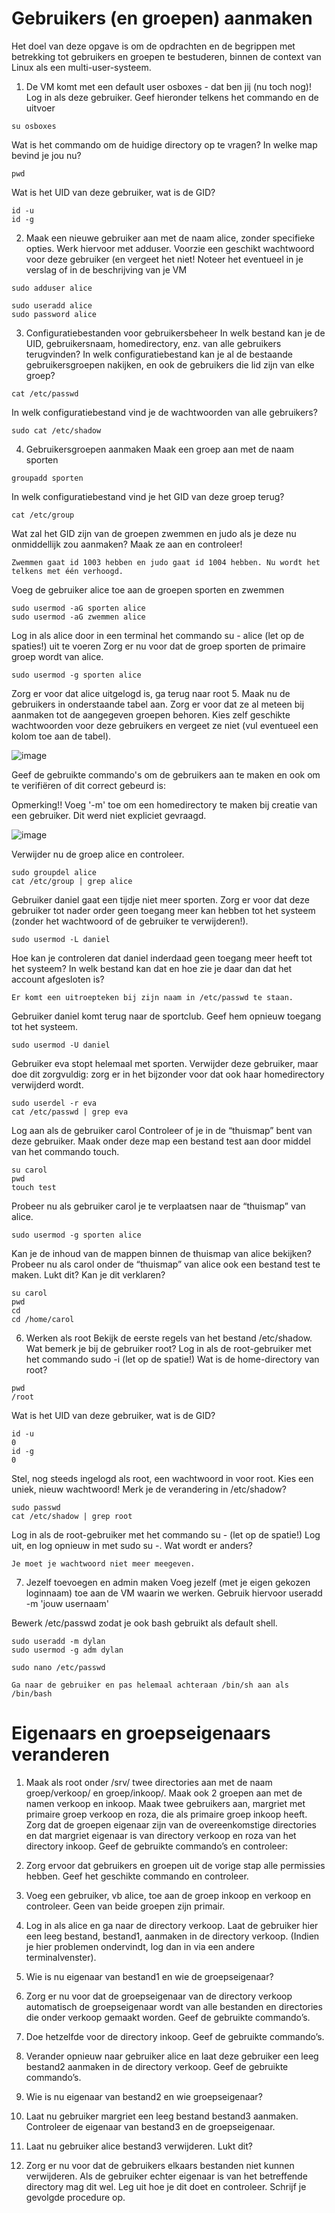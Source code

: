 # Gebruikers (en groepen) aanmaken
Het doel van deze opgave is om de opdrachten en de begrippen met betrekking tot gebruikers en groepen te bestuderen, binnen de context van Linux als een multi-user-systeem.

1. De VM komt met een default user osboxes - dat ben jij (nu toch nog)! Log in als deze gebruiker.
Geef hieronder telkens het commando en de uitvoer

```
su osboxes
```

Wat is het commando om de huidige directory op te vragen? In welke map bevind je jou nu?

```
pwd
```

Wat is het UID van deze gebruiker, wat is de GID?


```
id -u
id -g
```

2. Maak een nieuwe gebruiker aan met de naam alice, zonder specifieke opties. Werk hiervoor met adduser.
Voorzie een geschikt wachtwoord voor deze gebruiker (en vergeet het niet! Noteer het eventueel in je verslag of in de beschrijving van je VM


```
sudo adduser alice

sudo useradd alice
sudo password alice
```

3. Configuratiebestanden voor gebruikersbeheer
In welk bestand kan je de UID, gebruikersnaam, homedirectory, enz. van alle gebruikers terugvinden?
In welk configuratiebestand kan je al de bestaande gebruikersgroepen nakijken, en ook de gebruikers die lid zijn van elke groep?


```
cat /etc/passwd
```

In welk configuratiebestand vind je de wachtwoorden van alle gebruikers?


```
sudo cat /etc/shadow
```

4. Gebruikersgroepen aanmaken
Maak een groep aan met de naam sporten

```
groupadd sporten
```

In welk configuratiebestand vind je het GID van deze groep terug?

```
cat /etc/group
```

Wat zal het GID zijn van de groepen zwemmen en judo als je deze nu onmiddellijk zou aanmaken? Maak ze aan en controleer!

```
Zwemmen gaat id 1003 hebben en judo gaat id 1004 hebben. Nu wordt het telkens met één verhoogd.
```


Voeg de gebruiker alice toe aan de groepen sporten en zwemmen

```
sudo usermod -aG sporten alice
sudo usermod -aG zwemmen alice
```

Log in als alice door in een terminal het commando su - alice (let op de spaties!) uit te voeren
Zorg er nu voor dat de groep sporten de primaire groep wordt van alice.

```
sudo usermod -g sporten alice
```

Zorg er voor dat alice uitgelogd is, ga terug naar root
5. Maak nu de gebruikers in onderstaande tabel aan. Zorg er voor dat ze al meteen bij aanmaken tot de aangegeven groepen behoren. Kies zelf geschikte wachtwoorden voor deze gebruikers en vergeet ze niet (vul eventueel een kolom toe aan de tabel).

![image](https://user-images.githubusercontent.com/70543493/147927411-569c4878-622b-4a2b-b98f-bf05876a19ff.png)

Geef de gebruikte commando's om de gebruikers aan te maken en ook om te verifiëren of dit correct gebeurd is:

Opmerking!! Voeg '-m' toe om een homedirectory te maken bij creatie van een gebruiker. Dit werd niet expliciet gevraagd.

![image](https://user-images.githubusercontent.com/70543493/147928709-bc02f685-db57-4481-a7eb-5317439e0c92.png)

Verwijder nu de groep alice en controleer.

```
sudo groupdel alice
cat /etc/group | grep alice
```

Gebruiker daniel gaat een tijdje niet meer sporten. Zorg er voor dat deze gebruiker tot nader order geen toegang meer kan hebben tot het systeem (zonder het wachtwoord of de gebruiker te verwijderen!).

```
sudo usermod -L daniel
```

Hoe kan je controleren dat daniel inderdaad geen toegang meer heeft tot het systeem? In welk bestand kan dat en hoe zie je daar dan dat het account afgesloten is?

```
Er komt een uitroepteken bij zijn naam in /etc/passwd te staan.
```

Gebruiker daniel komt terug naar de sportclub. Geef hem opnieuw toegang tot het systeem.

```
sudo usermod -U daniel
```

Gebruiker eva stopt helemaal met sporten. Verwijder deze gebruiker, maar doe dit zorgvuldig: zorg er in het bijzonder voor dat ook haar homedirectory verwijderd wordt.

```
sudo userdel -r eva
cat /etc/passwd | grep eva
```

Log aan als de gebruiker carol
Controleer of je in de “thuismap” bent van deze gebruiker. Maak onder deze map een bestand test aan door middel van het commando touch.

```
su carol
pwd
touch test
```

Probeer nu als gebruiker carol je te verplaatsen naar de “thuismap” van alice.

```
sudo usermod -g sporten alice
```

Kan je de inhoud van de mappen binnen de thuismap van alice bekijken?
Probeer nu als carol onder de “thuismap” van alice ook een bestand test te maken. Lukt dit? Kan je dit verklaren?

```
su carol
pwd
cd
cd /home/carol
```

6.  Werken als root
Bekijk de eerste regels van het bestand /etc/shadow. Wat bemerk je bij de gebruiker root?
Log in als de root-gebruiker met het commando sudo -i (let op de spatie!) 
Wat is de home-directory van root?

```
pwd
/root
```

Wat is het UID van deze gebruiker, wat is de GID?

```
id -u
0
id -g
0
```

Stel, nog steeds ingelogd als root, een wachtwoord in voor root. Kies een uniek, nieuw wachtwoord!
Merk je de verandering in /etc/shadow?

```
sudo passwd
cat /etc/shadow | grep root
```

Log in als de root-gebruiker met het commando su - (let op de spatie!)
Log uit, en log opnieuw in met sudo su -. Wat wordt er anders?

```
Je moet je wachtwoord niet meer meegeven.
```

7. Jezelf toevoegen en admin maken
Voeg jezelf (met je eigen gekozen loginnaam) toe aan de VM waarin we werken. Gebruik hiervoor useradd -m 'jouw usernaam'
  

Bewerk /etc/passwd zodat je ook bash gebruikt als default shell.
  
```
sudo useradd -m dylan
sudo usermod -g adm dylan

sudo nano /etc/passwd

Ga naar de gebruiker en pas helemaal achteraan /bin/sh aan als /bin/bash
```
  
  
# Eigenaars en groepseigenaars veranderen
1. Maak als root onder /srv/ twee directories aan met de naam groep/verkoop/ en groep/inkoop/. Maak ook 2 groepen aan met de namen verkoop en inkoop. Maak twee gebruikers aan, margriet met primaire groep verkoop en roza, die als primaire groep inkoop heeft. Zorg dat de groepen eigenaar zijn van de overeenkomstige directories en dat margriet eigenaar is van directory verkoop en roza van het directory inkoop. Geef de gebruikte commando’s en controleer:
  
2. Zorg ervoor dat gebruikers en groepen uit de vorige stap alle permissies hebben. Geef het geschikte commando en controleer.

3. Voeg een gebruiker, vb alice, toe aan de groep inkoop en verkoop en controleer. Geen van beide groepen zijn primair.

4. Log in als alice en ga naar de directory verkoop. Laat de gebruiker hier een leeg bestand, bestand1, aanmaken in de directory verkoop. (Indien je hier problemen ondervindt, log dan in via een andere terminalvenster).

5. Wie is nu eigenaar van bestand1 en wie de groepseigenaar?

6. Zorg er nu voor dat de groepseigenaar van de directory verkoop automatisch de groepseigenaar wordt van alle bestanden en directories die onder verkoop gemaakt worden. Geef de gebruikte commando’s.

7. Doe hetzelfde voor de directory inkoop. Geef de gebruikte commando’s.

8. Verander opnieuw naar gebruiker alice en laat deze gebruiker een leeg bestand2 aanmaken in de directory verkoop. Geef de gebruikte commando’s.

9. Wie is nu eigenaar van bestand2 en wie groepseigenaar?

10. Laat nu gebruiker margriet een leeg bestand bestand3 aanmaken. Controleer de eigenaar van bestand3 en de groepseigenaar.

11. Laat nu gebruiker alice bestand3 verwijderen. Lukt dit?

12. Zorg er nu voor dat de gebruikers elkaars bestanden niet kunnen verwijderen. Als de gebruiker echter eigenaar is van het betreffende directory mag dit wel. Leg uit hoe je dit doet en controleer. Schrijf je gevolgde procedure op.
